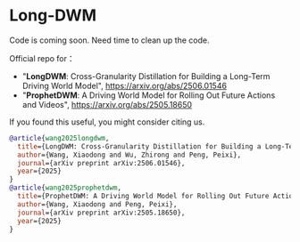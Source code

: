 # Long-DWM

Code is coming soon. Need time to clean up the code.

Official repo for：
- "**LongDWM**: Cross-Granularity Distillation for Building a Long-Term Driving World Model", https://arxiv.org/abs/2506.01546
- "**ProphetDWM**: A Driving World Model for Rolling Out Future Actions and Videos", https://arxiv.org/abs/2505.18650


If you found this useful, you might consider citing us.
```bibtex
@article{wang2025longdwm,
  title={LongDWM: Cross-Granularity Distillation for Building a Long-Term Driving World Model},
  author={Wang, Xiaodong and Wu, Zhirong and Peng, Peixi},
  journal={arXiv preprint arXiv:2506.01546},
  year={2025}
}
@article{wang2025prophetdwm,
  title={ProphetDWM: A Driving World Model for Rolling Out Future Actions and Videos},
  author={Wang, Xiaodong and Peng, Peixi},
  journal={arXiv preprint arXiv:2505.18650},
  year={2025}
}
```
